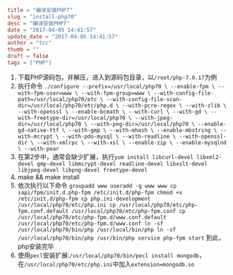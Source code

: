 ```toml
title = "编译安装PHP7"
slug = "install-php70"
desc = "编译安装PHP7"
date = "2017-04-05 14:41:57"
update_date = "2017-04-05 14:41:57"
author = "tcc"
thumb = ""
draft = false
tags = ["PHP"]
```
1. 下载PHP源码包，并解压，进入到源码包目录，以`/root/php-7.0.17`为例
2. 执行命令
`./configure --prefix=/usr/local/php70 \
--enable-fpm \
--with-fpm-user=www \
--with-fpm-group=www \
--with-config-file-path=/usr/local/php70/etc \
--with-config-file-scan-dir=/usr/local/php70/etc/php.d \
--with-pcre-regex \
--with-zlib \
--with-openssl \
--enable-bcmath \
--with-curl \
--with-gd \
--with-freetype-dir=/usr/local/php70 \
--with-jpeg-dir=/usr/local/php70 \
--with-png-dir=/usr/local/php70 \
--enable-gd-native-ttf \
--with-gmp \
--with-mhash \
--enable-mbstring \
--with-mcrypt \
--with-pdo-mysql \
--with-readline \
--with-openssl-dir \
--with-xmlrpc \
--with-xsl \
--enable-zip \
--enable-mysqlnd \
--with-pear`
3. 在第2步中，通常会缺少扩展，执行`yum install libcurl-devel libxml2-devel gmp-devel libmcrypt-devel readline-devel libxslt-devel libjpeg-devel libpng-devel freetype-devel`
4. make && make install 
5. 依次执行以下命令
`groupadd www
  useradd -g www www
  cp sapi/fpm/init.d.php-fpm /etc/init.d/php-fpm
  chmod +x /etc/init.d/php-fpm
  cp php.ini-development /usr/local/php70/etc/php.ini
  cp /usr/local/php70/etc/php-fpm.conf.default /usr/local/php70/etc/php-fpm.conf
  cp /usr/local/php70/etc/php-fpm.d/www.conf.default /usr/local/php70/etc/php-fpm.d/www.conf
  ln -sf /usr/local/php70/bin/php /usr/local/bin/php
  ln -sf /usr/local/php70/bin/php /usr/bin/php
  service php-fpm start`
  到此，php安装完毕<br>
6. 使用`pecl`安装扩展:`/usr/local/php70/bin/pecl install mongodb`，在`/usr/local/php70/etc/php.ini`中加入`extension=mongodb.so`
